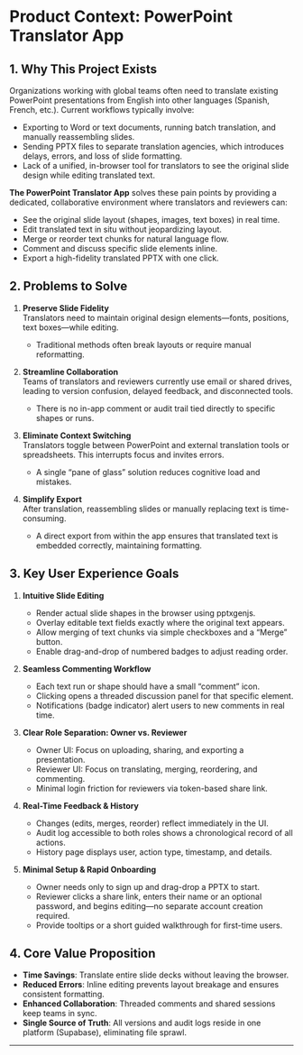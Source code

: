 <!-- productContext.md -->

# Product Context: PowerPoint Translator App

## 1. Why This Project Exists
Organizations working with global teams often need to translate existing PowerPoint presentations from English into other languages (Spanish, French, etc.). Current workflows typically involve:
- Exporting to Word or text documents, running batch translation, and manually reassembling slides.
- Sending PPTX files to separate translation agencies, which introduces delays, errors, and loss of slide formatting.
- Lack of a unified, in-browser tool for translators to see the original slide design while editing translated text.

**The PowerPoint Translator App** solves these pain points by providing a dedicated, collaborative environment where translators and reviewers can:
- See the original slide layout (shapes, images, text boxes) in real time.
- Edit translated text in situ without jeopardizing layout.
- Merge or reorder text chunks for natural language flow.
- Comment and discuss specific slide elements inline.
- Export a high-fidelity translated PPTX with one click.

## 2. Problems to Solve
1. **Preserve Slide Fidelity**  
   Translators need to maintain original design elements—fonts, positions, text boxes—while editing.  
   - Traditional methods often break layouts or require manual reformatting.

2. **Streamline Collaboration**  
   Teams of translators and reviewers currently use email or shared drives, leading to version confusion, delayed feedback, and disconnected tools.  
   - There is no in-app comment or audit trail tied directly to specific shapes or runs.

3. **Eliminate Context Switching**  
   Translators toggle between PowerPoint and external translation tools or spreadsheets. This interrupts focus and invites errors.  
   - A single “pane of glass” solution reduces cognitive load and mistakes.

4. **Simplify Export**  
   After translation, reassembling slides or manually replacing text is time-consuming.  
   - A direct export from within the app ensures that translated text is embedded correctly, maintaining formatting.

## 3. Key User Experience Goals
1. **Intuitive Slide Editing**  
   - Render actual slide shapes in the browser using pptxgenjs.  
   - Overlay editable text fields exactly where the original text appears.  
   - Allow merging of text chunks via simple checkboxes and a “Merge” button.  
   - Enable drag-and-drop of numbered badges to adjust reading order.

2. **Seamless Commenting Workflow**  
   - Each text run or shape should have a small “comment” icon.  
   - Clicking opens a threaded discussion panel for that specific element.  
   - Notifications (badge indicator) alert users to new comments in real time.

3. **Clear Role Separation: Owner vs. Reviewer**  
   - Owner UI: Focus on uploading, sharing, and exporting a presentation.  
   - Reviewer UI: Focus on translating, merging, reordering, and commenting.  
   - Minimal login friction for reviewers via token-based share link.

4. **Real-Time Feedback & History**  
   - Changes (edits, merges, reorder) reflect immediately in the UI.  
   - Audit log accessible to both roles shows a chronological record of all actions.  
   - History page displays user, action type, timestamp, and details.

5. **Minimal Setup & Rapid Onboarding**  
   - Owner needs only to sign up and drag-drop a PPTX to start.  
   - Reviewer clicks a share link, enters their name or an optional password, and begins editing—no separate account creation required.  
   - Provide tooltips or a short guided walkthrough for first-time users.

## 4. Core Value Proposition
- **Time Savings**: Translate entire slide decks without leaving the browser.  
- **Reduced Errors**: Inline editing prevents layout breakage and ensures consistent formatting.  
- **Enhanced Collaboration**: Threaded comments and shared sessions keep teams in sync.  
- **Single Source of Truth**: All versions and audit logs reside in one platform (Supabase), eliminating file sprawl.

---